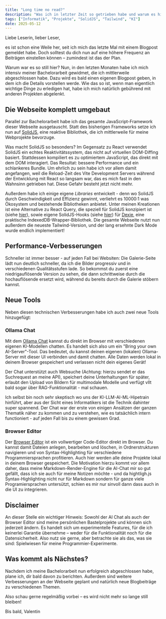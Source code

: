 ```yaml
---
title: "Long time no read?"
description: "Was ich in letzter Zeit so getrieben habe und warum es hier so ruhig war"
tags: ["Informatik", "Projekte", "SolidJS", "Tailwind", "KI"]
date: 2025-05-12
---
```


Liebe Leserin, lieber Leser,

es ist schon eine Weile her, seit ich mich das letzte Mal mit einem Blogpost gemeldet habe. Doch solltest du dich nun auf eine höhere Frequenz an Beiträgen einstellen können – zumindest ist das der Plan.

Warum war es so still hier? Nun, in den letzten Monaten habe ich mich intensiv meiner Bachelorarbeit gewidmet, die ich mittlerweile abgeschlossen habe. Dazu wird es bald einen eigenen Blogpost geben, in dem ich die Details vorstellen werde. Wie das so ist, wenn man eigentlich wichtige Dinge zu erledigen hat, habe ich mich natürlich gebührend mit anderen Projekten abgelenkt.

## Die Webseite komplett umgebaut

Parallel zur Bachelorarbeit habe ich das gesamte JavaScript-Framework dieser Webseite ausgetauscht. Statt des bisherigen Frameworks setze ich nun auf [SolidJS](https://www.solidjs.com/), eine reaktive Bibliothek, die ich mittlerweile für meine Webprojekte bevorzuge.

Was macht SolidJS so besonders? Im Gegensatz zu React verwendet SolidJS ein echtes Reaktivitätssystem, das nicht auf virtuellen DOM-Diffing basiert. Stattdessen kompiliert es zu optimiertem JavaScript, das direkt mit dem DOM interagiert. Das Resultat: bessere Performance und ein schlankeres Bundle. Um ehrlich zu sein habe ich vor allem damit angefangen, weil die Reload-Zeit des Vite Development Servers während der Entwicklung mit React so langsam war, das es mich fast in den Wahnsinn getrieben hat. Diese Gefahr besteht jetzt nicht mehr.

Außerdem habe ich einige eigene *Libraries* entwickelt - denn wo SolidJS durch Geschwindigkeit und Effizienz gewinnt, verliehrt es 10000:1 was Ökosystem und bestehende Bibliotheken anbietet. Unter meinen Kreationen ist eine Alternative zu React Query, die speziell für SolidJS konzipiert ist (siehe [hier](https://github.com/ValentinKolb/homepage/blob/main/src/lib/solidjs/mutation)), sowie eigene SolidJS-Hooks (siehe [hier](https://github.com/ValentinKolb/homepage/blob/main/src/lib/solidjs/db-utils.tsx)) für [Dexie](https://dexie.org/), eine praktische IndexedDB-Wrapper-Bibliothek. Die gesamte Webseite nutzt nun außerdem die neueste Tailwind-Version, und der lang ersehnte Dark Mode wurde endlich implementiert!

## Performance-Verbesserungen

Schneller ist immer besser - auf jeden Fall bei Websiten: Die Galerie-Seite lädt nun deutlich schneller, da ich die Bilder progressiv und in verschiedenen Qualitätsstufen lade. So bekommst du zuerst eine niedrigauflösende Version zu sehen, die dann schrittweise durch die hochauflösende ersetzt wird, während du bereits durch die Galerie stöbern kannst.

## Neue Tools

Neben diesen technischen Verbesserungen habe ich auch zwei neue Tools hinzugefügt:

### Ollama Chat

Mit dem [Ollama Chat](/tools/chat) kannst du direkt im Browser mit verschiedenen eigenen KI-Modellen chatten. Es handelt sich also um ein "Bring your own AI-Server"-Tool. Das bedeutet, du kannst deinen eigenen (lokalen) Ollama-Server mit dieser UI verbinden und damit chatten. Alle Daten werden lokal in deinem Browser gespeichert und verlassen nicht dein eigenes Gerät!

Der Chat unterstützt auch Websuche (Achtung: hierzu sendet er das Suchrequest an meine API), speichert deine Unterhaltungen für später, erlaubt den Upload von Bildern für multimodale Modelle und verfügt vllt bald sogar über RAG-Funktionalität - mal schauen.

Ich selbst bin noch sehr skeptisch wo uns der KI-LLM-AI-ML-Hipetrain hinführt, aber aus der Sicht eines Informatikers ist die Technik dahinter super spannend. Der Chat war der erste von einigen Ansätzen der ganzen Thematik näher zu kommen und zu verstehen, wie es tatsächlich intern functioniert - auf jeden Fall bis zu einem gewissen Grad.

### Browser Editor

Der [Browser Editor](/tools/editor) ist ein vollwertiger Code-Editor direkt im Browser. Du kannst damit Dateien anlegen, bearbeiten und löschen, in Ordnerstrukturen navigieren und von Syntax-Highlighting für verschiedene Programmiersprachen profitieren. Auch hier werden alle deine Projekte lokal in deinem Browser gespeichert. Die Motivation hierzu kommt vor allem daher, dass meine Markdown-Render-Engine für die AI-Chat mir so gut gefällt, dass ich sie auch für meine Notizen möchte - und da hightligh.js Syntax-Highlighting nicht nur für Markdown sondern für ganze viele Programiersprachen untersützt, schien es mir nur sinvoll dann dass auch in die UI zu integrieren.

## Disclaimer

An dieser Stelle ein wichtiger Hinweis: Sowohl der AI Chat als auch der Browser Editor sind meine persönlichen Bastelprojekte und können sich jederzeit ändern. Es handelt sich um experimentelle Features, für die ich keinerlei Garantie übernehme – weder für die Funktionalität noch für die Datensicherheit. Also nutz sie gerne, aber betrachte sie als das, was sie sind: Spielwiesen für meine Programmier-Experimente.

## Was kommt als Nächstes?

Nachdem ich meine Bachelorarbeit nun erfolgreich abgeschlossen habe, plane ich, dir bald davon zu berichten. Außerdem sind weitere Verbesserungen an der Webseite geplant und natürlich neue Blogbeiträge zu verschiedenen Themen.

Also schau gerne regelmäßig vorbei – es wird nicht mehr so lange still bleiben!

Bis bald,
Valentin